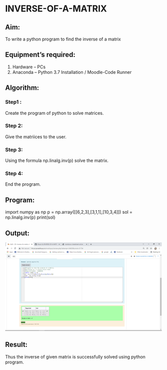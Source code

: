 # INVERSE-OF-A-MATRIX
## Aim:
To write a python program to find the inverse of a matrix
## Equipment’s required:
1. 	Hardware – PCs
2. 	Anaconda – Python 3.7 Installation / Moodle-Code Runner
## Algorithm:
### Step1 : 
Create the program of python to solve matrices.
### Step 2: 
Give the matriices to the user.
### Step 3: 
 Using the formula np.linalg.inv(p) solve the matrix.
### Step 4: 
End the program.
## Program:
import numpy as np
p = np.array([[6,2,3],[3,1,1],[10,3,4]])
sol = np.linalg.inv(p)
print(sol)
## Output:
![Inverse Matrix](/inv/mat.png)
## Result:
Thus the inverse of given matrix is successfully solved using python program.

